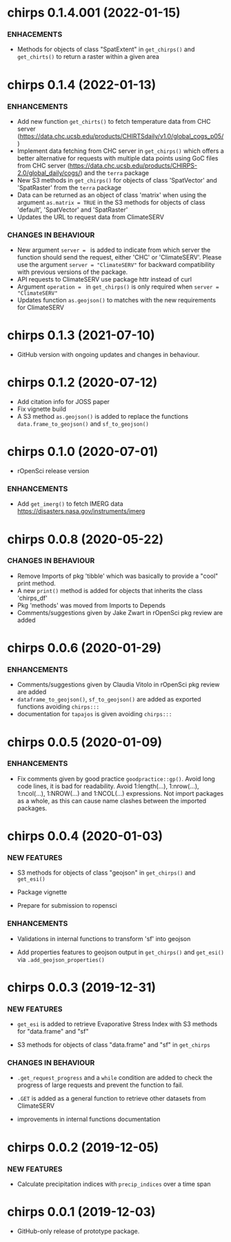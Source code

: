 chirps 0.1.4.001 (2022-01-15) 
=========================

### ENHACEMENTS 

* Methods for objects of class "SpatExtent" in `get_chirps()` and `get_chirts()` to return a raster within a given area 


chirps 0.1.4 (2022-01-13) 
=========================

### ENHANCEMENTS 

* Add new function `get_chirts()` to fetch temperature data from CHC server (https://data.chc.ucsb.edu/products/CHIRTSdaily/v1.0/global_cogs_p05/)
* Implement data fetching from CHC server in `get_chirps()` which offers a better alternative for requests with multiple data points using GoC files from CHC server (https://data.chc.ucsb.edu/products/CHIRPS-2.0/global_daily/cogs/) and the `terra` package  
* New S3 methods in `get_chirps()` for objects of class 'SpatVector' and 'SpatRaster' from the `terra` package
* Data can be returned as an object of class 'matrix' when using the argument `as.matrix = TRUE` in the S3 methods for objects of class 'default', 'SpatVector' and 'SpatRaster'
* Updates the URL to request data from ClimateSERV
 

### CHANGES IN BEHAVIOUR

* New argument `server = ` is added to indicate from which server the function should send the request, either 'CHC' or 'ClimateSERV'. Please use the argument `server = "ClimateSERV"` for backward compatibility with previous versions of the package. 
* API requests to ClimateSERV use package httr instead of curl
* Argument `operation = ` in `get_chirps()` is only required when `server = "ClimateSERV"`
* Updates function `as.geojson()` to matches with the new requirements for ClimateSERV

chirps 0.1.3 (2021-07-10)
=========================

* GitHub version with ongoing updates and changes in behaviour. 


chirps 0.1.2 (2020-07-12)
=========================

* Add citation info for JOSS paper
* Fix vignette build
* A S3 method `as.geojson()` is added to replace the functions `data.frame_to_geojson()` and `sf_to_geojson()`

chirps 0.1.0 (2020-07-01)
=========================

* rOpenSci release version

### ENHANCEMENTS 

* Add `get_imerg()` to fetch IMERG data https://disasters.nasa.gov/instruments/imerg


chirps 0.0.8 (2020-05-22)
=========================

### CHANGES IN BEHAVIOUR

* Remove Imports of pkg 'tibble' which was basically to provide a "cool" print method. 
* A new `print()` method is added for objects that inherits the class 'chirps_df'
* Pkg 'methods' was moved from Imports to Depends
* Comments/suggestions given by Jake Zwart in rOpenSci pkg review are added


chirps 0.0.6 (2020-01-29)
=========================

### ENHANCEMENTS 

* Comments/suggestions given by Claudia Vitolo in rOpenSci pkg review are added
* `dataframe_to_geojson()`, `sf_to_geojson()` are added as exported functions avoiding `chirps:::`
* documentation for `tapajos` is given avoiding `chirps:::`


chirps 0.0.5 (2020-01-09)
=========================

### ENHANCEMENTS

* Fix comments given by good practice `goodpractice::gp()`. Avoid long code lines, it is bad for readability. Avoid 1:length(...), 1:nrow(...), 1:ncol(...), 1:NROW(...) and 1:NCOL(...) expressions. Not import packages as a whole, as this can cause name clashes between the imported packages. 


chirps 0.0.4 (2020-01-03)
=========================

### NEW FEATURES

* S3 methods for objects of class "geojson" in `get_chirps()` and `get_esi()`

* Package vignette

* Prepare for submission to ropensci

### ENHANCEMENTS

* Validations in internal functions to transform 'sf' into geojson

* Add properties features to geojson output in `get_chirps()` and `get_esi()` via `.add_geojson_properties()`


chirps 0.0.3 (2019-12-31)
=========================

### NEW FEATURES

* `get_esi` is added to retrieve Evaporative Stress Index with S3 methods for "data.frame" and "sf"

* S3 methods for objects of class "data.frame" and "sf" in `get_chirps`

### CHANGES IN BEHAVIOUR

* `.get_request_progress` and a `while` condition are added to check the progress of large requests and prevent the function to fail.

* `.GET` is added as a general function to retrieve other datasets from ClimateSERV

* improvements in internal functions documentation 


chirps 0.0.2 (2019-12-05)
=========================

### NEW FEATURES

* Calculate precipitation indices with `precip_indices` over a time span


chirps 0.0.1 (2019-12-03)
=========================

* GitHub-only release of prototype package.
